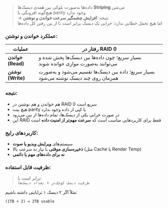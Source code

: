 > داده‌ها به‌صورت بلوکی بین همه‌ی دیسک‌ها **Striping** می‌شن  
> هیچ‌گونه افزونگی یا parity وجود ندارد  
> → نتیجه: **افزایش چشمگیر سرعت خواندن و نوشتن**  
> اما هیچ تحمل خطایی ندارد؛ خرابی یک دیسک برابر است با از بین رفتن کل داده‌ها

### عملکرد خواندن و نوشتن:

| عملیات            | رفتار در RAID 0                                                                      |
| ----------------- | ------------------------------------------------------------------------------------ |
| **خواندن (Read)** | بسیار سریع؛ چون داده‌ها بین دیسک‌ها پخش شده و می‌توانند به‌صورت موازی خوانده شوند    |
| **نوشتن (Write)** | بسیار سریع؛ داده بین دیسک‌ها تقسیم می‌شود و به‌صورت همزمان روی چند دیسک نوشته می‌شود |
### نتیجه:

- هم خواندن و هم نوشتن در RAID 0 سریع است
- هیچ بیت parity یا کپی از داده وجود ندارد
- در صورت خرابی یکی از دیسک‌ها، تمام داده‌ها از بین می‌رود  
-  این RAID فقط برای کاربردهایی مناسب است که **سرعت مهم‌تر از امنیت داده** است
### کاربردهای رایج:
- سیستم‌های **ویرایش ویدیو یا صوت**
- **ذخیره‌سازی موقتی** با نیاز به سرعت بالا (مثل Cache یا Render Temp)
- **نه برای داده‌های مهم یا دائمی**
### ظرفیت قابل استفاده:

> برابر است با:  
> `ظرفیت دیسک کوچک‌تر × تعداد دیسک‌ها`

مثلاً اگر ۲ دیسک ۱ ترابایتی داشته باشیم:

`(1TB × 2) = 2TB usable`